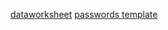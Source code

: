 [dataworksheet](https://bit.ly/2023wmdataworksheet)
[passwords template](https://docs.google.com/spreadsheets/d/1yHJUUFWNPnvrJjZLeUNzL2YITsKs2_EQx_BiuDZDNXE/edit?usp=share_link)
